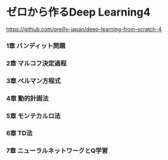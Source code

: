 # ゼロから作るDeep Learning4
https://github.com/oreilly-japan/deep-learning-from-scratch-4
### 1章 バンディット問題
### 2章 マルコフ決定過程
### 3章 ベルマン方程式
### 4章 動的計画法
### 5章 モンテカルロ法
### 6章 TD法
### 7章 ニューラルネットワークとQ学習
